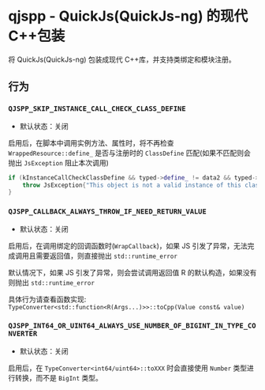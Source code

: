 # qjspp - QuickJs(QuickJs-ng) 的现代 C++包装

将 QuickJs(QuickJs-ng) 包装成现代 C++库，并支持类绑定和模块注册。

## 行为

### `QJSPP_SKIP_INSTANCE_CALL_CHECK_CLASS_DEFINE`

- 默认状态：关闭

启用后，在脚本中调用实例方法、属性时，将不再检查 `WrappedResource::define_` 是否与注册时的 `ClassDefine` 匹配(如果不匹配则会抛出 `JsException` 阻止本次调用)

```cpp
if (kInstanceCallCheckClassDefine && typed->define_ != data2 && typed->define_->extends_ != data2) {
    throw JsException{"This object is not a valid instance of this class."};
}
```

### `QJSPP_CALLBACK_ALWAYS_THROW_IF_NEED_RETURN_VALUE`

- 默认状态：关闭

启用后，在调用绑定的回调函数时(`WrapCallback`)，如果 JS 引发了异常，无法完成调用且需要返回值，则直接抛出 `std::runtime_error`

默认情况下，如果 JS 引发了异常，则会尝试调用返回值 R 的默认构造，如果没有则抛出 `std::runtime_error`

具体行为请查看函数实现: `TypeConverter<std::function<R(Args...)>>::toCpp(Value const& value)`

### `QJSPP_INT64_OR_UINT64_ALWAYS_USE_NUMBER_OF_BIGINT_IN_TYPE_CONVERTER`

- 默认状态：关闭

启用后，在 `TypeConverter<int64/uint64>::toXXX` 时会直接使用 `Number` 类型进行转换，而不是 `BigInt` 类型。
